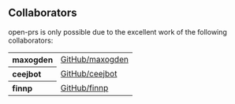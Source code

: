 ## Collaborators

open-prs is only possible due to the excellent work of the following collaborators:

<table><tbody><tr><th align="left">maxogden</th><td><a href="https://github.com/maxogden">GitHub/maxogden</a></td></tr>
<tr><th align="left">ceejbot</th><td><a href="https://github.com/ceejbot">GitHub/ceejbot</a></td></tr>
<tr><th align="left">finnp</th><td><a href="https://github.com/finnp">GitHub/finnp</a></td></tr>
</tbody></table>
